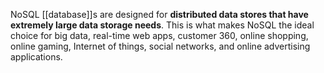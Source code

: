 NoSQL [[database]]s are designed for **distributed data stores that have extremely large data storage needs**. This is what makes NoSQL the ideal choice for big data, real-time web apps, customer 360, online shopping, online gaming, Internet of things, social networks, and online advertising applications.
